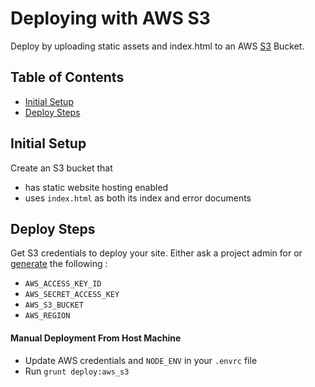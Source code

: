 # Deploying with AWS S3

Deploy by uploading static assets and index.html to an AWS [S3](https://aws.amazon.com/s3/) Bucket.

## Table of Contents

* [Initial Setup](#initial-setup)
* [Deploy Steps](#deploy-steps)

## Initial Setup

Create an S3 bucket that

- has static website hosting enabled
- uses `index.html` as both its index and error documents

## Deploy Steps

Get S3 credentials to deploy your site. Either ask a project admin for or [generate](http://docs.aws.amazon.com/IAM/latest/UserGuide/id_credentials_access-keys.html#Using_CreateAccessKey) the following :

- `AWS_ACCESS_KEY_ID`
- `AWS_SECRET_ACCESS_KEY`
- `AWS_S3_BUCKET`
- `AWS_REGION`

#### Manual Deployment From Host Machine

* Update AWS credentials and `NODE_ENV` in your `.envrc` file
* Run `grunt deploy:aws_s3`
